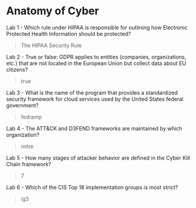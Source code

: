 # Anatomy of Cyber

Lab 1 - Which rule under HIPAA is responsible for outlining how Electronic Protected Health Information should be protected?
>The HIPAA Security Rule

Lab 2 - True or false: GDPR applies to entities (companies, organizations, etc.) that are not located in the European Union but collect data about EU citizens?
>true

Lab 3 - What is the name of the program that provides a standardized security framework for cloud services used by the United States federal government?
>fedramp

Lab 4 - The ATT&CK and D3FEND frameworks are maintained by which organization?
>mitre

Lab 5 - How many stages of attacker behavior are defined in the Cyber Kill Chain framework?
>7

Lab 6 - Which of the CIS Top 18 implementation groups is most strict?
>ig3
